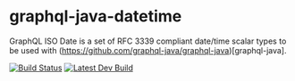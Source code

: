 # graphql-java-datetime
GraphQL ISO Date is a set of RFC 3339 compliant date/time scalar types to be used with (https://github.com/graphql-java/graphql-java)[graphql-java].

[![Build Status](https://travis-ci.org/donbeave/graphql-java-datetime.svg?branch=master)](https://travis-ci.org/donbeave/graphql-java-datetime)
[![Latest Dev Build](https://api.bintray.com/packages/donbeave/maven/graphql-java-datetime/images/download.svg)](https://bintray.com/donbeave/maven/graphql-java-datetime/_latestVersion)
